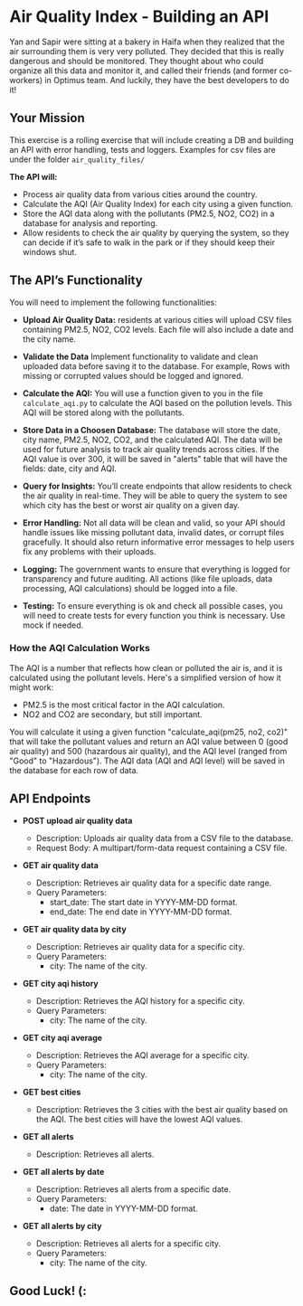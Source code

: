 # Air Quality Index - Building an API

Yan and Sapir were sitting at a bakery in Haifa when they realized that the air surrounding them is very very polluted.
They decided that this is really dangerous and should be monitored. They thought about who could organize all this data and monitor it, and called their friends (and former co-workers) in Optimus team. And luckily, they have the best developers to do it! 

## Your Mission

This exercise is a rolling exercise that will include creating a DB and building an API with error handling, tests and loggers.
Examples for csv files are under the folder `air_quality_files/`

**The API will:**
- Process air quality data from various cities around the country.
- Calculate the AQI (Air Quality Index) for each city using a given function.
- Store the AQI data along with the pollutants (PM2.5, NO2, CO2) in a database for analysis and reporting.
- Allow residents to check the air quality by querying the system, so they can decide if it’s safe to walk in the park or if they should keep their windows shut.

## The API’s Functionality
You will need to implement the following functionalities:

- **Upload Air Quality Data:**
  residents at various cities will upload CSV files containing PM2.5, NO2, CO2 levels.
  Each file will also include a date and the city name.

- **Validate the Data**
  Implement functionality to validate and clean uploaded data before saving it to the database.
  For example, Rows with missing or corrupted values should be logged and ignored.

- **Calculate the AQI:**
  You will use a function given to you in the file `calculate_aqi.py` to calculate the AQI based on
  the pollution levels.
  This AQI will be stored along with the pollutants.

- **Store Data in a Choosen Database:**
  The database will store the date, city name, PM2.5, NO2, CO2, and the calculated AQI.
  The data will be used for future analysis to track air quality trends across cities.
  If the AQI value is over 300, it will be saved in "alerts" table that will have the fields: date, city and AQI.

- **Query for Insights:**
  You’ll create endpoints that allow residents to check the air quality in real-time.
  They will be able to query the system to see which city has the best or worst air quality on a given day.

- **Error Handling:**
  Not all data will be clean and valid, so your API should handle issues like missing pollutant data, invalid dates, or corrupt files gracefully.
  It should also return informative error messages to help users fix any problems with their uploads.

- **Logging:**
  The government wants to ensure that everything is logged for transparency and future auditing.
  All actions (like file uploads, data processing, AQI calculations) should be logged into a file.

- **Testing:**
  To ensure everything is ok and check all possible cases, you will need to create tests for every function you think is necessary. Use mock if needed.

### How the AQI Calculation Works
The AQI is a number that reflects how clean or polluted the air is, and it is calculated using the pollutant levels. Here's a simplified version of how it might work:

- PM2.5 is the most critical factor in the AQI calculation.
- NO2 and CO2 are secondary, but still important.

You will calculate it using a given function "calculate_aqi(pm25, no2, co2)" that will take the pollutant values and return an AQI value between 0 (good air quality) and 500 (hazardous air quality), and the AQI level (ranged from "Good" to "Hazardous"). The AQI data (AQI and AQI level) will be saved in the database for each row of data.

## API Endpoints

- **POST upload air quality data**
  - Description: Uploads air quality data from a CSV file to the database.
  - Request Body: A multipart/form-data request containing a CSV file.

- **GET air quality data**
  - Description: Retrieves air quality data for a specific date range.
  - Query Parameters:
    - start_date: The start date in YYYY-MM-DD format.
    - end_date: The end date in YYYY-MM-DD format.

- **GET air quality data by city**
  - Description: Retrieves air quality data for a specific city.
  - Query Parameters:
    - city: The name of the city.

- **GET city aqi history**
  - Description: Retrieves the AQI history for a specific city.
  - Query Parameters:
    - city: The name of the city.

- **GET city aqi average**
  - Description: Retrieves the AQI average for a specific city.
  - Query Parameters:
    - city: The name of the city.

- **GET best cities**
  - Description: Retrieves the 3 cities with the best air quality based on the AQI. The best
    cities will have the lowest AQI values.

- **GET all alerts**
  - Description: Retrieves all alerts.

- **GET all alerts by date**
  - Description: Retrieves all alerts from a specific date.
  - Query Parameters:
    - date: The date in YYYY-MM-DD format.

- **GET all alerts by city**
  - Description: Retrieves all alerts for a specific city.
  - Query Parameters:
    - city: The name of the city.


## Good Luck! (:
